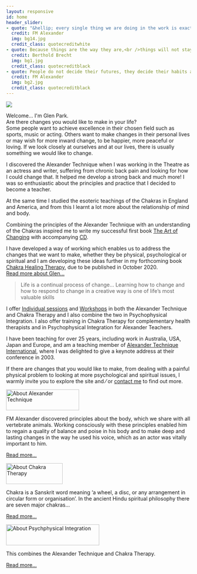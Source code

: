 ```yaml
---
layout: responsive
id: home
header_slider:
- quote: "&hellip; every single thing we are doing in the work is exactly what is being done in Nature&hellip; the difference being that we are learning to do it consciously"
  credit: FM Alexander
  img: bg14.jpg
  credit_class: quotecreditwhite
- quote: Because things are the way they are,<br />things will not stay the way they are
  credit: Berthold Brecht
  img: bg1.jpg
  credit_class: quotecreditblack
- quote: People do not decide their futures, they decide their habits and their habits decide their futures
  credit: FM Alexander
  img: bg2.jpg
  credit_class: quotecreditblack
---
```


<div class="row">
    <div class="col-lg-8" id="main-content">
        <main class="article-content">
            <div class="d-none d-md-flex d-lg-flex float-left container-profile-glen">
                <img src="{{ '/assets/img/glen-park-portrait.jpg' | relative_url }}" class="max-width-none">
            </div>
            <p class="boldp"><span class="runinheading">Welcome&hellip;</span> I&#39;m Glen Park.
            <br />Are there changes you would like to make in your life&#63;
            <br />Some people want to achieve excellence in their chosen field such as sports, music or acting. Others want to make changes in their personal lives or may wish for more inward change, to be happier, more peaceful or loving. If we look closely at ourselves and at our lives, there is usually something we would like to change.</p>
            <p>I discovered the Alexander Technique when I was working in the Theatre as an actress and writer, suffering from chronic back pain and looking for how I could change that. It helped me develop a strong back and much more&#33; I was so enthusiastic about the principles and practice that I decided to become a teacher.</p>
            <p>At the same time I studied the esoteric teachings of the Chakras in England and America, and from this I learnt a lot more about the relationship of mind and body.</p>
            <p>Combining the principles of the Alexander Technique with an understanding of the Chakras inspired me to write my successful first book <a href="{% link books.md %}#theartofchanging" target="_self">The Art of Changing</a> with accompanying <a href="{% link books.md %}#theartofchangingcd" target="_self">CD</a>.</p>
            <p>I have developed a way of working which enables us to address the changes that we want to make, whether they be physical, psychological or spiritual and I am developing these ideas further in my forthcoming book <a href="{% link books.md %}#touchingthesoul" target="_self">Chakra Healing Therapy</a>, due to be published in October 2020.
                <br/>
                <a href="#" data-featherlight="#about-glen" class="styled-link lightbox">Read more about Glen&hellip;</a>
                </p>
            <blockquote class="blockquote">Life is a continual process of change&hellip; Learning how to change and how to respond to change in a creative way is one of life’s most valuable skills</blockquote>
            <p>I offer <a href="{% link work.md %}#sessions" target="_self">Individual sessions</a> and <a href="{% link work.md %}#sessions" target="_self">Workshops</a> in both the Alexander Technique and Chakra Therapy and I also combine the two in Psychophysical Integration. I also offer training in Chakra Therapy for complementary health therapists and in Psychophysical Integration for Alexander Teachers.</p>
            <p>I have been teaching for over 25 years, including work in Australia, USA, Japan and Europe, and am a teaching member of <a href="http://www.ati-net.com" target="_blank">Alexander Technique International</a>, where I was delighted to give a keynote address at their conference in 2003.</p>
            <p>If there are changes that you would like to make, from dealing with a painful physical problem to looking at more psychological and spiritual issues, I warmly invite you to explore the site and &frasl; or <a href="{% link contact.md %}" target="_self">contact me</a> to find out more.</p>
        </main>
    </div>
    <div class="col-lg-4" id="sidebar">
        <div class="sidebar-itempurple">
            <img src="{{ '/images/alexsidebartitle.png' | relative_url }}" alt="About Alexander Technique" width="199" height="57" class="sidebartitleimagespurple" />
            <p class="pwhite">FM Alexander discovered principles about the body, which we share with all vertebrate animals. Working consciously with these principles enabled him to regain a quality of balance and poise in his body and to make deep and lasting changes in the way he used his voice, which as an actor was vitally important to him.</p>
            <p><a href="#" data-featherlight="#about-alexander" class="lightbox">Read more&hellip;</a></p>
        </div>
        <!-- sidebar item 1 ends -->
        <!-- sidebar item 2 begins -->
        <div class="sidebar-itempurple">
            <img src='{{ "/images/chakrasidebartitle.png" | relative_url }}' alt="About Chakra Therapy" width="154" height="57" class="sidebartitleimagespurple" />
            <p class="pwhite">Chakra is a Sanskrit word meaning &lsquo;a wheel, a disc, or any arrangement in circular form or organisation&rsquo;. In the ancient Hindu spiritual philosophy there are seven major chakras&hellip;</p>
            <p><a href="#" data-featherlight="#about-chakras" class="lightbox" >Read more&hellip;</a></p>
        </div>
        <!-- sidebar item 2 ends -->
        <!-- sidebar item 3 begins -->
        <div class="sidebar-itempurple">
            <img src="{{ '/images/psychosidebartitle.png' | relative_url }}" alt="About Psychphysical Integration" width="254" height="57" class="sidebartitleimagespurple" />
            <p class="pwhite">This combines the Alexander Technique and Chakra Therapy.</p>
            <p><a href="#" data-featherlight="#about-psycophysical" class="lightbox">Read more&hellip;</a></p>
        </div>
    </div>
</div>